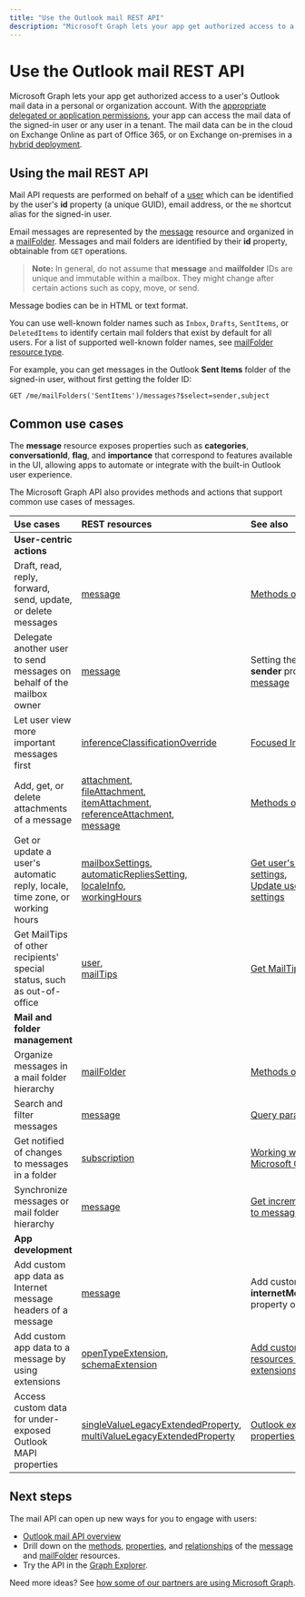 ---title: "Use the Outlook mail REST API"description: "Microsoft Graph lets your app get authorized access to a user's Outlook mail data in a personal or organization account."---# Use the Outlook mail REST API

Microsoft Graph lets your app get authorized access to a user's Outlook mail data in a personal or organization account.
With the [appropriate delegated or application permissions](/graph/permissions-reference), your app can access the mail data of
the signed-in user or any user in a tenant. The mail data can be in the cloud on Exchange Online as part of Office 365, or on
Exchange on-premises in a [hybrid deployment](/graph/hybrid-rest-support).

## Using the mail REST API

Mail API requests are performed on behalf of a [user](../resources/user.md) which can be identified by the user's **id** property (a unique GUID), email address,
or the `me` shortcut alias for the signed-in user.

Email messages are represented by the [message](../resources/message.md) resource and organized in a [mailFolder](../resources/mailfolder.md).
Messages and mail folders are identified by their **id** property, obtainable from `GET` operations.

>**Note:** In general, do not assume that **message** and **mailfolder** IDs are unique and immutable within a mailbox. They might change after certain
actions such as copy, move, or send.

Message bodies can be in HTML or text format.

You can use well-known folder names such as `Inbox`, `Drafts`, `SentItems`, or `DeletedItems` to identify certain mail folders that exist by default for all users. For a list of supported well-known folder names, see [mailFolder resource type](../resources/mailfolder.md).

For example, you can get messages in the Outlook **Sent Items** folder of the signed-in user, without first getting the folder ID:

```http
GET /me/mailFolders('SentItems')/messages?$select=sender,subject
```

## Common use cases

The **message** resource exposes properties such as **categories**, **conversationId**, **flag**, and **importance** that correspond to features
available in the UI, allowing apps to automate or integrate with the built-in Outlook user experience.

The Microsoft Graph API also provides methods and actions that support common use cases of messages.

| Use cases | REST resources | See also |
|:----------|:---------------|:---------|
| **User-centric actions** | | |
| Draft, read, reply, forward, send, update, or delete messages | [message](../resources/message.md) | [Methods of message](../resources/message.md#methods) |
| Delegate another user to send messages on behalf of the mailbox owner | [message](../resources/message.md) | Setting the **from** and **sender** properties in a [message](../resources/message.md) |
| Let user view more important messages first | [inferenceClassificationOverride](../resources/inferenceclassificationoverride.md) | [Focused Inbox](../resources/manage-focused-inbox.md) |
| Add, get, or delete attachments of a message | [attachment](../resources/attachment.md), <br> [fileAttachment](../resources/fileattachment.md), <br> [itemAttachment](../resources/itemattachment.md), <br> [referenceAttachment](../resources/referenceattachment.md), <br> [message](../resources/message.md) | [Methods of attachment](../resources/attachment.md#methods) |
| Get or update a user's automatic reply, locale, time zone, or working hours | [mailboxSettings](../resources/mailboxsettings.md), <br> [automaticRepliesSetting](../resources/automaticrepliessetting.md), <br> [localeInfo](../resources/localeinfo.md), <br> [workingHours](../resources/workinghours.md) | [Get user's mailbox settings](../api/user-get-mailboxsettings.md), <br> [Update user's mailbox settings](../api/user-update-mailboxsettings.md) |
| Get MailTips of other recipients' special status, such as out-of-office | [user](../resources/user.md), <br> [mailTips](../resources/mailtips.md) | [Get MailTips](../api/user-getmailtips.md) |
| **Mail and folder management** | | |
| Organize messages in a mail folder hierarchy | [mailFolder](../resources/mailfolder.md)  | [Methods of mailFolder](../resources/mailfolder.md#methods) |
| Search and filter messages | [message](../resources/message.md) | [Query parameters](/graph/query-parameters)  |
| Get notified of changes to messages in a folder | [subscription](../resources/subscription.md) | [Working with webhooks in Microsoft Graph](../resources/webhooks.md) |
| Synchronize messages or mail folder hierarchy | [message](../resources/message.md) | [Get incremental changes to messages in a folder](/graph/delta-query-messages) |
| **App development** | | |
| Add custom app data as Internet message headers of a message | [message](../resources/message.md) | Add custom data to the **internetMessageHeaders** property of the message. |
| Add custom app data to a message by using extensions | [openTypeExtension](../resources/opentypeextension.md), <br>[schemaExtension](../resources/schemaextension.md) | [Add custom data to resources using extensions](/graph/extensibility-overview) |
| Access custom data for under-exposed Outlook MAPI properties | [singleValueLegacyExtendedProperty](../resources/singlevaluelegacyextendedproperty.md), <br> [multiValueLegacyExtendedProperty](../resources/multivaluelegacyextendedproperty.md) | [Outlook extended properties overview](../resources/extended-properties-overview.md) |

## Next steps

The mail API can open up new ways for you to engage with users:

- [Outlook mail API overview](/graph/outlook-mail-concept-overview)
- Drill down on the [methods](../resources/message.md#methods), [properties](../resources/message.md#properties), and [relationships](../resources/message.md#relationships) of the [message](../resources/message.md) and [mailFolder](../resources/mailfolder.md) resources.
- Try the API in the [Graph Explorer](https://developer.microsoft.com/graph/graph-explorer).

Need more ideas? See [how some of our partners are using Microsoft Graph](https://developer.microsoft.com/graph/graph/examples#partners).
